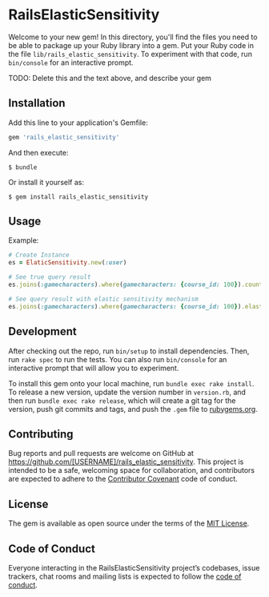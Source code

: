 # RailsElasticSensitivity

Welcome to your new gem! In this directory, you'll find the files you need to be able to package up your Ruby library into a gem. Put your Ruby code in the file `lib/rails_elastic_sensitivity`. To experiment with that code, run `bin/console` for an interactive prompt.

TODO: Delete this and the text above, and describe your gem

## Installation

Add this line to your application's Gemfile:

```ruby
gem 'rails_elastic_sensitivity'
```

And then execute:

    $ bundle

Or install it yourself as:

    $ gem install rails_elastic_sensitivity

## Usage

Example:

```rb
# Create Instance
es = ElaticSensitivity.new(:user)

# See true query result
es.joins(:gamecharacters).where(gamecharacters: {course_id: 100}).count

# See query result with elastic sensitivity mechanism
es.joins(:gamecharacters).where(gamecharacters: {course_id: 100}).elastic_count
```

## Development

After checking out the repo, run `bin/setup` to install dependencies. Then, run `rake spec` to run the tests. You can also run `bin/console` for an interactive prompt that will allow you to experiment.

To install this gem onto your local machine, run `bundle exec rake install`. To release a new version, update the version number in `version.rb`, and then run `bundle exec rake release`, which will create a git tag for the version, push git commits and tags, and push the `.gem` file to [rubygems.org](https://rubygems.org).

## Contributing

Bug reports and pull requests are welcome on GitHub at https://github.com/[USERNAME]/rails_elastic_sensitivity. This project is intended to be a safe, welcoming space for collaboration, and contributors are expected to adhere to the [Contributor Covenant](http://contributor-covenant.org) code of conduct.

## License

The gem is available as open source under the terms of the [MIT License](https://opensource.org/licenses/MIT).

## Code of Conduct

Everyone interacting in the RailsElasticSensitivity project’s codebases, issue trackers, chat rooms and mailing lists is expected to follow the [code of conduct](https://github.com/[USERNAME]/rails_elastic_sensitivity/blob/master/CODE_OF_CONDUCT.md).
